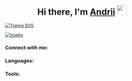 <h1 align="center">Hi there, I'm <a href="https://www.linkedin.com/in/andrii-zakharenko" target="_blank">Andrii</a> 
<img src="https://github.com/blackcater/blackcater/raw/main/images/Hi.gif" height="32"/></h1>

[![Typing SVG](https://readme-typing-svg.demolab.com?font=Fira+Code&size=14&pause=1000&color=000000&vCenter=true&width=380&height=30&lines=Frontend+Developer+-%3E+React%2C+Redux%2C+Next.js)](https://git.io/typing-svg)


[![trophy](https://github-profile-trophy.vercel.app/?username=AndriiZakharenko)](https://github.com/AndriiZakharenko/github-profile-trophy)

### Connect with me:


### Languages:


### Tools:


